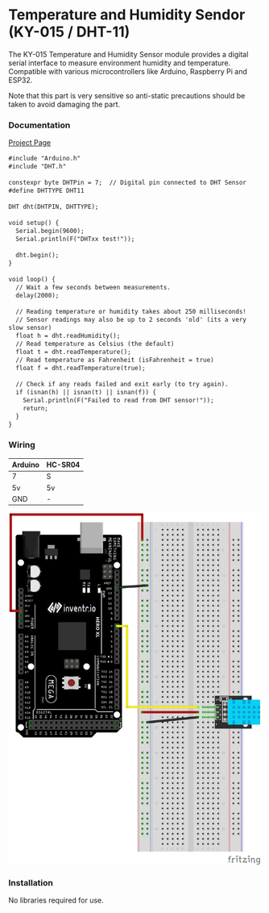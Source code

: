 # Temperature and Humidity Sendor (KY-015 / DHT-11)

The KY-015 Temperature and Humidity Sensor module provides a digital serial interface to measure
environment humidity and temperature. Compatible with various microcontrollers like Arduino,
Raspberry Pi and ESP32.

Note that this part is very sensitive so anti-static precautions should be taken to avoid damaging the part.

### Documentation
[Project Page](https://arduinomodules.info/ky-015-temperature-humidity-sensor-module/)


```
#include "Arduino.h"
#include "DHT.h"

constexpr byte DHTPin = 7;	// Digital pin connected to DHT Sensor
#define DHTTYPE DHT11

DHT dht(DHTPIN, DHTTYPE);

void setup() {
  Serial.begin(9600);
  Serial.println(F("DHTxx test!"));

  dht.begin();
}

void loop() {
  // Wait a few seconds between measurements.
  delay(2000);

  // Reading temperature or humidity takes about 250 milliseconds!
  // Sensor readings may also be up to 2 seconds 'old' (its a very slow sensor)
  float h = dht.readHumidity();
  // Read temperature as Celsius (the default)
  float t = dht.readTemperature();
  // Read temperature as Fahrenheit (isFahrenheit = true)
  float f = dht.readTemperature(true);

  // Check if any reads failed and exit early (to try again).
  if (isnan(h) || isnan(t) || isnan(f)) {
    Serial.println(F("Failed to read from DHT sensor!"));
    return;
  }
}
```

### Wiring
| Arduino | HC-SR04 |
| --- | -- |
| 7 | S |
| 5v | 5v |
| GND | - |

<img src="TemperatureHumiditySensor.png" width="500">

### Installation
No libraries required for use.
